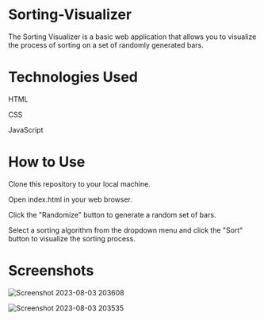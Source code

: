 # Sorting-Visualizer
The Sorting Visualizer is a basic web application that allows you to visualize the process of sorting  on a set of randomly generated bars.

# Technologies Used

HTML

CSS

JavaScript

# How to Use
Clone this repository to your local machine.

Open index.html in your web browser.

Click the "Randomize" button to generate a random set of bars.

Select a sorting algorithm from the dropdown menu and click the "Sort" button to visualize the sorting process.

# Screenshots

![Screenshot 2023-08-03 203608](https://github.com/ayan-joshi/Sorting-Visualizer/assets/96243602/7ca1ebc1-42e7-47d7-a43f-4110fb769cce)

![Screenshot 2023-08-03 203535](https://github.com/ayan-joshi/Sorting-Visualizer/assets/96243602/67209be1-5044-4cfa-beac-fb5ee129431d)



